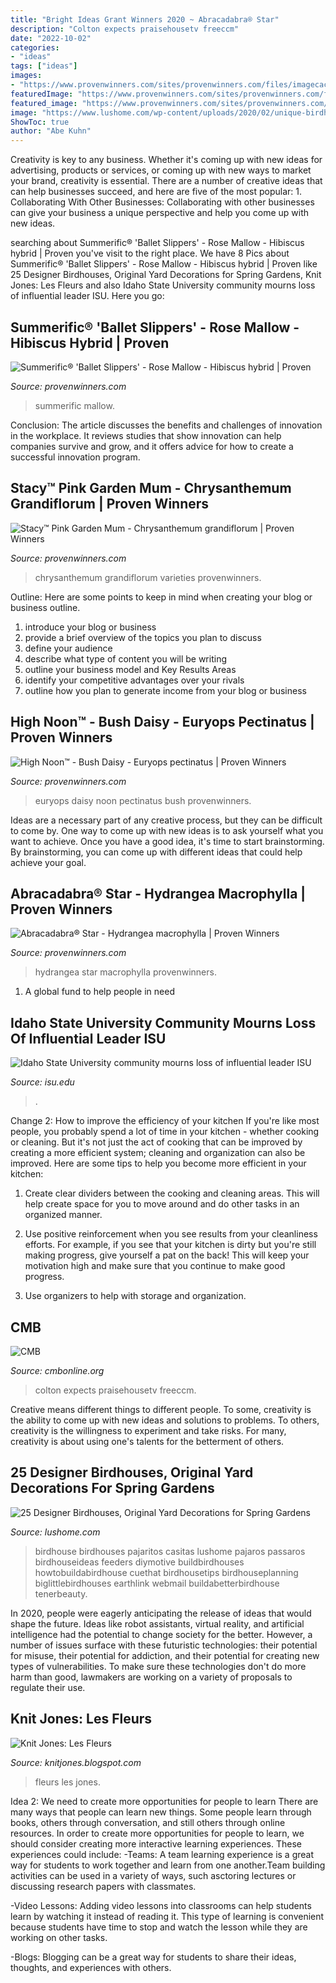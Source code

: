 ```yaml
---
title: "Bright Ideas Grant Winners 2020 ~ Abracadabra® Star"
description: "Colton expects praisehousetv freeccm"
date: "2022-10-02"
categories:
- "ideas"
tags: ["ideas"]
images:
- "https://www.provenwinners.com/sites/provenwinners.com/files/imagecache/low-resolution/ifa_upload/garden_mum_stacy_pink_bloom_13514.jpg"
featuredImage: "https://www.provenwinners.com/sites/provenwinners.com/files/imagecache/low-resolution/ifa_upload/euryops_high_noon.jpg"
featured_image: "https://www.provenwinners.com/sites/provenwinners.com/files/imagecache/low-resolution/ifa_upload/abracadabra_star_hydrangea-0784.jpg"
image: "https://www.lushome.com/wp-content/uploads/2020/02/unique-birdhouse-design-ideas-12.jpg"
ShowToc: true
author: "Abe Kuhn"
---
```



Creativity is key to any business. Whether it's coming up with new ideas for advertising, products or services, or coming up with new ways to market your brand, creativity is essential. There are a number of creative ideas that can help businesses succeed, and here are five of the most popular: 1. Collaborating With Other Businesses: Collaborating with other businesses can give your business a unique perspective and help you come up with new ideas.

	

		
searching about Summerific® &#039;Ballet Slippers&#039; - Rose Mallow - Hibiscus hybrid | Proven you've visit to the right place. We have 8 Pics about Summerific® &#039;Ballet Slippers&#039; - Rose Mallow - Hibiscus hybrid | Proven like 25 Designer Birdhouses, Original Yard Decorations for Spring Gardens, Knit Jones: Les Fleurs and also Idaho State University community mourns loss of influential leader ISU. Here you go:
		
    
## Summerific® &#039;Ballet Slippers&#039; - Rose Mallow - Hibiscus Hybrid | Proven

<img loading=lazy src="https://www.provenwinners.com/sites/provenwinners.com/files/imagecache/500x500/ifa_upload/hibiscus_ballet_slippers_apj18_3.jpg" onerror="this.onerror=null;this.src='https://tse2.mm.bing.net/th?id=OIP.QwFBoiHu3kiiR_Zj1OPVEgHaHa&amp;pid=15.1';" alt="Summerific® &#039;Ballet Slippers&#039; - Rose Mallow - Hibiscus hybrid | Proven">

_Source: provenwinners.com_

>summerific mallow. 

	

Conclusion:
The article discusses the benefits and challenges of innovation in the workplace. It reviews studies that show innovation can help companies survive and grow, and it offers advice for how to create a successful innovation program.

    
## Stacy™ Pink Garden Mum - Chrysanthemum Grandiflorum | Proven Winners

<img loading=lazy src="https://www.provenwinners.com/sites/provenwinners.com/files/imagecache/low-resolution/ifa_upload/garden_mum_stacy_pink_bloom_13514.jpg" onerror="this.onerror=null;this.src='https://tse2.mm.bing.net/th?id=OIP.YRvf7ywxm2QmMIofbv2zxwHaHa&amp;pid=15.1';" alt="Stacy™ Pink Garden Mum - Chrysanthemum grandiflorum | Proven Winners">

_Source: provenwinners.com_

>chrysanthemum grandiflorum varieties provenwinners. 

	

Outline: Here are some points to keep in mind when creating your blog or business outline.
1. introduce your blog or business 
2. provide a brief overview of the topics you plan to discuss 
3. define your audience 
4. describe what type of content you will be writing 
5. outline your business model and Key Results Areas 
6. identify your competitive advantages over your rivals 
7. outline how you plan to generate income from your blog or business  
    
## High Noon™ - Bush Daisy - Euryops Pectinatus | Proven Winners

<img loading=lazy src="https://www.provenwinners.com/sites/provenwinners.com/files/imagecache/low-resolution/ifa_upload/euryops_high_noon.jpg" onerror="this.onerror=null;this.src='https://tse4.mm.bing.net/th?id=OIP.HGN5n_d2xytAxMysjLJblQHaLH&amp;pid=15.1';" alt="High Noon™ - Bush Daisy - Euryops pectinatus | Proven Winners">

_Source: provenwinners.com_

>euryops daisy noon pectinatus bush provenwinners. 

	

Ideas are a necessary part of any creative process, but they can be difficult to come by. One way to come up with new ideas is to ask yourself what you want to achieve. Once you have a good idea, it's time to start brainstorming. By brainstorming, you can come up with different ideas that could help achieve your goal.

    
## Abracadabra® Star - Hydrangea Macrophylla | Proven Winners

<img loading=lazy src="https://www.provenwinners.com/sites/provenwinners.com/files/imagecache/low-resolution/ifa_upload/abracadabra_star_hydrangea-0784.jpg" onerror="this.onerror=null;this.src='https://tse3.mm.bing.net/th?id=OIP.MQu7z6lkAGIw5yPzsaYRMwHaLH&amp;pid=15.1';" alt="Abracadabra® Star - Hydrangea macrophylla | Proven Winners">

_Source: provenwinners.com_

>hydrangea star macrophylla provenwinners. 

	

1. A global fund to help people in need 

    
## Idaho State University Community Mourns Loss Of Influential Leader ISU

<img loading=lazy src="https://isu.edu/media/publications/headlines/october-2019/190930-red-hill-I-placemnt-47.jpg" onerror="this.onerror=null;this.src='https://tse1.mm.bing.net/th?id=OIP.5xBU-kJEby0SYHKKv5jPswAAAA&amp;pid=15.1';" alt="Idaho State University community mourns loss of influential leader ISU">

_Source: isu.edu_

>. 

	

Change 2: How to improve the efficiency of your kitchen
If you're like most people, you probably spend a lot of time in your kitchen - whether cooking or cleaning. But it's not just the act of cooking that can be improved by creating a more efficient system; cleaning and organization can also be improved. Here are some tips to help you become more efficient in your kitchen:
1. Create clear dividers between the cooking and cleaning areas. This will help create space for you to move around and do other tasks in an organized manner.

2. Use positive reinforcement when you see results from your cleanliness efforts. For example, if you see that your kitchen is dirty but you're still making progress, give yourself a pat on the back! This will keep your motivation high and make sure that you continue to make good progress.

3. Use organizers to help with storage and organization.

    
## CMB

<img loading=lazy src="http://cmbonline.org/wp-content/uploads/2020/02/coltondixon-920x1200.jpg" onerror="this.onerror=null;this.src='https://tse1.mm.bing.net/th?id=OIP.OqtGrrTMDjcjxLvVhld1FwHaJq&amp;pid=15.1';" alt="CMB">

_Source: cmbonline.org_

>colton expects praisehousetv freeccm. 

	

Creative means different things to different people. To some, creativity is the ability to come up with new ideas and solutions to problems. To others, creativity is the willingness to experiment and take risks. For many, creativity is about using one's talents for the betterment of others.

    
## 25 Designer Birdhouses, Original Yard Decorations For Spring Gardens

<img loading=lazy src="https://www.lushome.com/wp-content/uploads/2020/02/unique-birdhouse-design-ideas-12.jpg" onerror="this.onerror=null;this.src='https://tse1.mm.bing.net/th?id=OIP.uf1PFGIejpxE1WEmZL7wMQHaHf&amp;pid=15.1';" alt="25 Designer Birdhouses, Original Yard Decorations for Spring Gardens">

_Source: lushome.com_

>birdhouse birdhouses pajaritos casitas lushome pajaros passaros birdhouseideas feeders diymotive buildbirdhouses howtobuildabirdhouse cuethat birdhousetips birdhouseplanning biglittlebirdhouses earthlink webmail buildabetterbirdhouse tenerbeauty. 

	

In 2020, people were eagerly anticipating the release of ideas that would shape the future. Ideas like robot assistants, virtual reality, and artificial intelligence had the potential to change society for the better. However, a number of issues surface with these futuristic technologies: their potential for misuse, their potential for addiction, and their potential for creating new types of vulnerabilities. To make sure these technologies don't do more harm than good, lawmakers are working on a variety of proposals to regulate their use.

    
## Knit Jones: Les Fleurs

<img loading=lazy src="https://1.bp.blogspot.com/_X5gvFBIH7fo/TBK__dYLfKI/AAAAAAAACys/a-Io8LAWKU8/s1600/IMG_2592.JPG" onerror="this.onerror=null;this.src='https://tse2.mm.bing.net/th?id=OIP.DyKaxldZ5OQXQaR7ie-UXQHaLG&amp;pid=15.1';" alt="Knit Jones: Les Fleurs">

_Source: knitjones.blogspot.com_

>fleurs les jones. 

	

Idea 2: We need to create more opportunities for people to learn
There are many ways that people can learn new things. Some people learn through books, others through conversation, and still others through online resources. In order to create more opportunities for people to learn, we should consider creating more interactive learning experiences. These experiences could include:
-Teams: A team learning experience is a great way for students to work together and learn from one another.Team building activities can be used in a variety of ways, such asctoring lectures or discussing research papers with classmates.

-Video Lessons: Adding video lessons into classrooms can help students learn by watching it instead of reading it. This type of learning is convenient because students have time to stop and watch the lesson while they are working on other tasks.

-Blogs: Blogging can be a great way for students to share their ideas, thoughts, and experiences with others.

